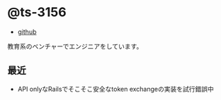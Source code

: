# @ts-3156

- [github](https://github.com/ts-3156)

教育系のベンチャーでエンジニアをしています。

## 最近

- API onlyなRailsでそこそこ安全なtoken exchangeの実装を試行錯誤中


